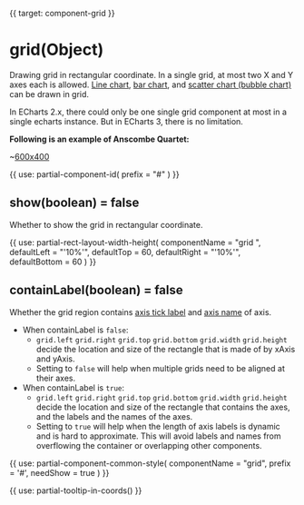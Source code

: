 
{{ target: component-grid }}

# grid(Object)

Drawing grid in rectangular coordinate. In a single grid, at most two X and Y axes each is allowed. [Line chart](~series-line), [bar chart](~series-bar), and [scatter chart (bubble chart)](~series-scatter) can be drawn in grid.

In ECharts 2.x, there could only be one single grid component at most in a single echarts instance. But in ECharts 3, there is no limitation.

**Following is an example of Anscombe Quartet:**

~[600x400](${galleryViewPath}scatter-anscombe-quartet&edit=1&reset=1)

{{ use: partial-component-id(
    prefix = "#"
) }}

## show(boolean) = false

<ExampleUIControlBoolean default="false" />

Whether to show the grid in rectangular coordinate.

{{ use: partial-rect-layout-width-height(
    componentName = "grid ",
    defaultLeft = "'10%'",
    defaultTop = 60,
    defaultRight = "'10%'",
    defaultBottom = 60
) }}

## containLabel(boolean) = false

<ExampleUIControlBoolean default="false" />

Whether the grid region contains [axis tick label](~yAxis.axisLabel) and [axis name](~yAxis.name) of axis.

+ When containLabel is `false`:
    + `grid.left` `grid.right` `grid.top` `grid.bottom` `grid.width` `grid.height` decide the location and size of the rectangle that is made of by xAxis and yAxis.
    + Setting to `false` will help when multiple grids need to be aligned at their axes.
+ When containLabel is `true`:
    + `grid.left` `grid.right` `grid.top` `grid.bottom` `grid.width` `grid.height` decide the location and size of the rectangle that contains the axes, and the labels and the names of the axes.
    + Setting to `true` will help when the length of axis labels is dynamic and is hard to approximate. This will avoid labels and names from overflowing the container or overlapping other components.

{{ use: partial-component-common-style(
    componentName = "grid",
    prefix = '#',
    needShow = true
) }}

{{ use: partial-tooltip-in-coords() }}

